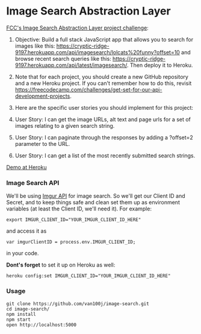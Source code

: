 Image Search Abstraction Layer
=====================

[FCC's Image Search Abstraction Layer project challenge](https://www.freecodecamp.com/challenges/image-search-abstraction-layer):

1. Objective: Build a full stack JavaScript app that allows you to search for images like this: https://cryptic-ridge-9197.herokuapp.com/api/imagesearch/lolcats%20funny?offset=10 and browse recent search queries like this: https://cryptic-ridge-9197.herokuapp.com/api/latest/imagesearch/. Then deploy it to Heroku.

2. Note that for each project, you should create a new GitHub repository and a new Heroku project. If you can't remember how to do this, revisit https://freecodecamp.com/challenges/get-set-for-our-api-development-projects.

3. Here are the specific user stories you should implement for this project:

4. User Story: I can get the image URLs, alt text and page urls for a set of images relating to a given search string.

5. User Story: I can paginate through the responses by adding a ?offset=2 parameter to the URL.

6. User Story: I can get a list of the most recently submitted search strings.

[Demo at Heroku](https://rocky-plateau-99907.herokuapp.com/)

### Image Search API

We'll be using [Imgur API](https://api.imgur.com/endpoints) for image search. So we'll get our Client ID and Secret, and to keep things safe and clean set them up as environment variables (at least the Client ID, we'll need it). For example:
```
export IMGUR_CLIENT_ID="YOUR_IMGUR_CLIENT_ID_HERE"
```
and access it as
```
var imgurClientID = process.env.IMGUR_CLIENT_ID;
```
in your code.

**Dont's forget** to set it up on Heroku as well:
```
heroku config:set IMGUR_CLIENT_ID="YOUR_IMGUR_CLIENT_ID_HERE"
```

### Usage

```
git clone https://github.com/van100j/image-search.git
cd image-search/
npm install
npm start
open http://localhost:5000
```
